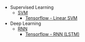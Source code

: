 * Supervised Learning
    * [SVM](https://zhedongzheng.github.io/supervised-learning/svm.html)
        * [Tensorflow - Linear SVM](https://github.com/zhedongzheng/finch/blob/master/tensorflow-models/linear_svm.py)
* Deep Learning
    * [RNN](https://zhedongzheng.github.io/deep-learning/rnn.html)
        * [Tensorflow - RNN (LSTM)](https://github.com/zhedongzheng/finch/blob/master/tensorflow-models/rnn.py)
